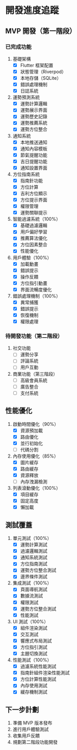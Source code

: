 # 開發進度追蹤

## MVP 開發（第一階段）

### 已完成功能
1. 基礎架構
   - [x] Flutter 框架配置
   - [x] 狀態管理（Riverpod）
   - [x] 本地存儲（SQLite）
   - [x] 錯誤處理機制
   - [x] 日誌系統

2. 運勢預測系統
   - [x] 運勢計算邏輯
   - [x] 運勢展示界面
   - [x] 運勢歷史記錄
   - [x] 運勢推薦系統
   - [x] 運勢方位整合

3. 通知系統
   - [x] 本地推送通知
   - [x] 通知內容模板
   - [x] 節氣提醒功能
   - [x] 吉日提醒功能
   - [x] 通知設置界面

4. 方位指南系統
   - [x] 指南針功能
   - [x] 方位計算
   - [x] 吉利方位顯示
   - [x] 方位提示界面
   - [x] 權限管理
   - [x] 運勢關聯提示

5. 智能過濾系統（100%）
   - [x] 基礎過濾邏輯
   - [x] 用戶偏好學習
   - [x] 推薦算法優化
   - [x] 方位因素整合
   - [x] 性能優化

6. 用戶體驗（100%）
   - [x] 加載動畫
   - [x] 錯誤提示
   - [x] 操作反饋
   - [x] 方位指引動畫
   - [x] 界面流暢度優化

7. 錯誤處理機制（100%）
   - [x] 異常捕獲
   - [x] 錯誤提示
   - [x] 恢復機制
   - [x] 權限處理

### 待開發功能（第二階段）
1. 社交功能
   - [ ] 運勢分享
   - [ ] 評論系統
   - [ ] 用戶互動

2. 商業功能（第三階段）
   - [ ] 高級會員系統
   - [ ] 廣告整合
   - [ ] 支付系統

## 性能優化
1. 啟動時間優化（90%）
   - [x] 資源預加載
   - [x] 路由優化
   - [x] 並行初始化
   - [ ] 代碼分割

2. 內存使用優化（85%）
   - [x] 圖片緩存
   - [x] 路由緩存
   - [x] 資源釋放
   - [ ] 內存洩漏檢測

3. 列表滾動優化（100%）
   - [x] 項目緩存
   - [x] 固定高度
   - [x] 懶加載

## 測試覆蓋
1. 單元測試（100%）
   - [x] 運勢計算測試
   - [x] 過濾邏輯測試
   - [x] 通知系統測試
   - [x] 方位指南測試
   - [x] 運勢方位整合測試
   - [x] 邊界條件測試

2. 集成測試（100%）
   - [x] 頁面導航測試
   - [x] 數據流測試
   - [x] 權限測試
   - [x] 運勢方位整合測試
   - [x] 性能測試

3. UI 測試（100%）
   - [x] 組件渲染測試
   - [x] 交互測試
   - [x] 響應式布局測試
   - [x] 方位指引測試
   - [x] 主題切換測試

4. 性能測試（100%）
   - [x] 過濾系統性能測試
   - [x] 指南針組件渲染性能測試
   - [x] 方位計算性能測試
   - [x] 內存使用測試
   - [x] 緩存機制測試

## 下一步計劃
1. 準備 MVP 版本發布
2. 進行用戶體驗測試
3. 收集用戶反饋
4. 規劃第二階段功能開發 